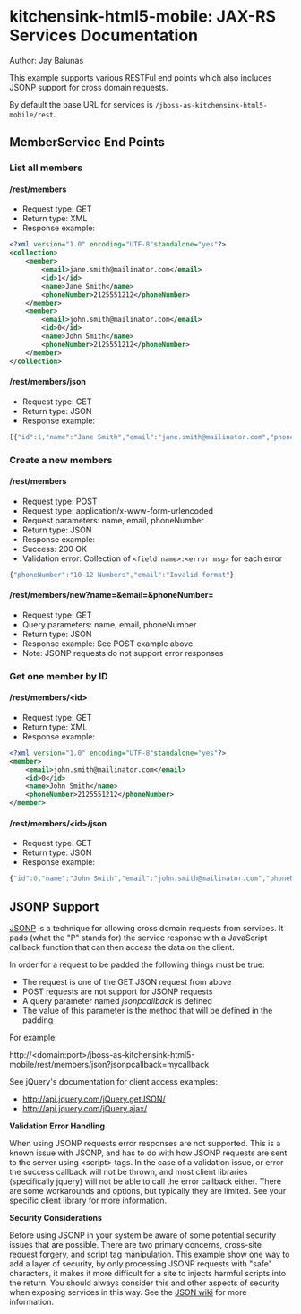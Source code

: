 kitchensink-html5-mobile: JAX-RS Services Documentation
=======================================================
Author: Jay Balunas

This example supports various RESTFul end points which also includes JSONP support for cross domain requests.

By default the base URL for services is `/jboss-as-kitchensink-html5-mobile/rest`.

MemberService End Points
------------------------

### List all members
#### /rest/members

* Request type: GET
* Return type: XML
* Response example:

```xml
<?xml version="1.0" encoding="UTF-8"standalone="yes"?>
<collection>
    <member>
        <email>jane.smith@mailinator.com</email>
        <id>1</id>
        <name>Jane Smith</name>
        <phoneNumber>2125551212</phoneNumber>
    </member>
    <member>
        <email>john.smith@mailinator.com</email>
        <id>0</id>
        <name>John Smith</name>
        <phoneNumber>2125551212</phoneNumber>
    </member>
</collection>
```

#### /rest/members/json

* Request type: GET
* Return type: JSON
* Response example:

```javascript
[{"id":1,"name":"Jane Smith","email":"jane.smith@mailinator.com","phoneNumber":"2125551212"},{"id":0,"name":"John Smith","email":"john.smith@mailinator.com","phoneNumber":"2125551212"}]
```

### Create a new members

#### /rest/members

* Request type: POST
* Request type: application/x-www-form-urlencoded
* Request parameters: name, email, phoneNumber
* Return type: JSON
* Response example:
 * Success: 200 OK
 * Validation error: Collection of `<field name>:<error msg>` for each error

```JavaScript
{"phoneNumber":"10-12 Numbers","email":"Invalid format"}
```

#### /rest/members/new?name=&email=&phoneNumber=
* Request type: GET
* Query parameters: name, email, phoneNumber
* Return type: JSON
* Response example: See POST example above
 * Note: JSONP requests do not support error responses

### Get one member by ID

#### /rest/members/\<id>
* Request type: GET
* Return type: XML
* Response example:

```xml
<?xml version="1.0" encoding="UTF-8"standalone="yes"?>
<member>
    <email>john.smith@mailinator.com</email>
    <id>0</id>
    <name>John Smith</name>
    <phoneNumber>2125551212</phoneNumber>
</member>
```

#### /rest/members/\<id>/json
* Request type: GET
* Return type: JSON
* Response example:

```javascript
{"id":0,"name":"John Smith","email":"john.smith@mailinator.com","phoneNumber":"2125551212"}
```

JSONP Support
-------------

[JSONP](http://en.wikipedia.org/wiki/JSONP) is a technique for allowing cross domain requests from services.  It pads (what the "P" stands for) the service response with a JavaScript callback function that can then access the data on the client.

In order for a request to be padded the following things must be true:

* The request is one of the GET JSON request from above
 * POST requests are not support for JSONP requests
* A query parameter named *jsonpcallback* is defined
 * The value of this parameter is the method that will be defined in the padding

For example:

  http://\<domain:port>/jboss-as-kitchensink-html5-mobile/rest/members/json?jsonpcallback=mycallback

See jQuery's documentation for client access examples:

* http://api.jquery.com/jQuery.getJSON/
* http://api.jquery.com/jQuery.ajax/

__Validation Error Handling__

When using JSONP requests error responses are not supported.  This is a known issue with JSONP, and has to do with how JSONP requests are sent to the server using \<script> tags.  In the case of a validation issue, or error the success callback will not be thrown, and most client libraries (specifically jquery) will not be able to call the error callback either.  There are some workarounds and options, but typically they are limited.  See your specific client library for more information.

__Security Considerations__

Before using JSONP in your system be aware of some potential security issues that are possible.  There are two primary concerns, cross-site request forgery, and script tag manipulation.  This example show one way to add a layer of security, by only processing JSONP requests with "safe" characters, it makes it more difficult for a site to injects harmful scripts into the return.  You should always consider this and other aspects of security when exposing services in this way.  See the [JSON wiki](http://en.wikipedia.org/wiki/JSONP) for more information.